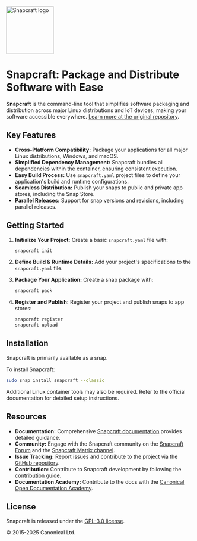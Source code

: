 <img src="https://dashboard.snapcraft.io/site_media/appmedia/2018/04/Snapcraft-logo-bird.png" alt="Snapcraft logo" style="height: 128px; display: block">

# Snapcraft: Package and Distribute Software with Ease

**Snapcraft** is the command-line tool that simplifies software packaging and distribution across major Linux distributions and IoT devices, making your software accessible everywhere.  [Learn more at the original repository](https://github.com/canonical/snapcraft).

## Key Features

*   **Cross-Platform Compatibility:** Package your applications for all major Linux distributions, Windows, and macOS.
*   **Simplified Dependency Management:**  Snapcraft bundles all dependencies within the container, ensuring consistent execution.
*   **Easy Build Process:**  Use `snapcraft.yaml` project files to define your application's build and runtime configurations.
*   **Seamless Distribution:**  Publish your snaps to public and private app stores, including the Snap Store.
*   **Parallel Releases:**  Support for snap versions and revisions, including parallel releases.

## Getting Started

1.  **Initialize Your Project:**  Create a basic `snapcraft.yaml` file with:

    ```bash
    snapcraft init
    ```

2.  **Define Build & Runtime Details:** Add your project's specifications to the `snapcraft.yaml` file.
3.  **Package Your Application:** Create a snap package with:

    ```bash
    snapcraft pack
    ```

4.  **Register and Publish:** Register your project and publish snaps to app stores:

    ```bash
    snapcraft register
    snapcraft upload
    ```

## Installation

Snapcraft is primarily available as a snap.

To install Snapcraft:

```bash
sudo snap install snapcraft --classic
```

Additional Linux container tools may also be required.  Refer to the official documentation for detailed setup instructions.

## Resources

*   **Documentation:**  Comprehensive [Snapcraft documentation](https://documentation.ubuntu.com/snapcraft/stable) provides detailed guidance.
*   **Community:**  Engage with the Snapcraft community on the [Snapcraft Forum](https://forum.snapcraft.io) and the [Snapcraft Matrix channel](https://matrix.to/#/#snapcraft:ubuntu.com).
*   **Issue Tracking:** Report issues and contribute to the project via the [GitHub repository](https://github.com/canonical/snapcraft/issues).
*   **Contribution:** Contribute to Snapcraft development by following the [contribution guide](CONTRIBUTING.md).
*   **Documentation Academy:**  Contribute to the docs with the [Canonical Open Documentation Academy](https://github.com/canonical/open-documentation-academy).

## License

Snapcraft is released under the [GPL-3.0 license](LICENSE).

© 2015-2025 Canonical Ltd.